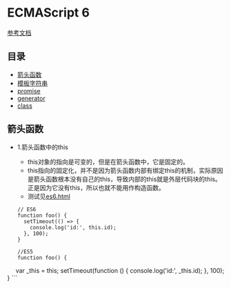 # ECMAScript 6

[参考文档](http://es6.ruanyifeng.com/#README)

## 目录
- [箭头函数](#箭头函数)
- [模板字符串](#模板字符串)
- [promise](#promise)
- [generator](#generator)
- [class](#class类)

## 箭头函数

* 1.箭头函数中的this

    * this对象的指向是可变的，但是在箭头函数中，它是固定的。
    * this指向的固定化，并不是因为箭头函数内部有绑定this的机制，实际原因是箭头函数根本没有自己的this，导致内部的this就是外层代码块的this。正是因为它没有this，所以也就不能用作构造函数。
    * 测试见[es6.html](https://github.com/BranHu/myblog/master/ES6/es6.html)
         
    ```
    // ES6
    function foo() {
      setTimeout(() => {
        console.log('id:', this.id);
      }, 100);
    }
    ```
    ```
    //ES5
    function foo() {
      var _this = this; 
      setTimeout(function () {
        console.log('id:', _this.id);
      }, 100);
    }
    ```




